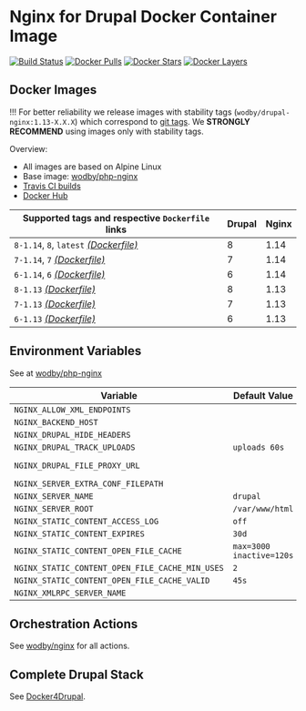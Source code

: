 # Nginx for Drupal Docker Container Image

[![Build Status](https://travis-ci.org/wodby/drupal-nginx.svg?branch=master)](https://travis-ci.org/wodby/drupal-nginx)
[![Docker Pulls](https://img.shields.io/docker/pulls/wodby/drupal-nginx.svg)](https://hub.docker.com/r/wodby/drupal-nginx)
[![Docker Stars](https://img.shields.io/docker/stars/wodby/drupal-nginx.svg)](https://hub.docker.com/r/wodby/drupal-nginx)
[![Docker Layers](https://images.microbadger.com/badges/image/wodby/drupal-nginx.svg)](https://microbadger.com/images/wodby/drupal-nginx)

## Docker Images

!!! For better reliability we release images with stability tags (`wodby/drupal-nginx:1.13-X.X.X`) which correspond to [git tags](https://github.com/wodby/drupal-nginx/releases). We **STRONGLY RECOMMEND** using images only with stability tags. 

Overview:

* All images are based on Alpine Linux
* Base image: [wodby/php-nginx](https://github.com/wodby/php-nginx)
* [Travis CI builds](https://travis-ci.org/wodby/drupal-nginx) 
* [Docker Hub](https://hub.docker.com/r/wodby/drupal-nginx)

[_(Dockerfile)_]: https://github.com/wodby/drupal-nginx/tree/master/Dockerfile 

| Supported tags and respective `Dockerfile` links | Drupal | Nginx |
| ------------------------------------------------ | ------ | ----- |
| `8-1.14`, `8`, `latest` [_(Dockerfile)_]         | 8      | 1.14  |
| `7-1.14`, `7` [_(Dockerfile)_]                   | 7      | 1.14  |
| `6-1.14`, `6` [_(Dockerfile)_]                   | 6      | 1.14  |
| `8-1.13` [_(Dockerfile)_]                        | 8      | 1.13  |
| `7-1.13` [_(Dockerfile)_]                        | 7      | 1.13  |
| `6-1.13` [_(Dockerfile)_]                        | 6      | 1.13  |

## Environment Variables

See at [wodby/php-nginx](https://github.com/wodby/php-nginx)

| Variable                                        | Default Value            | Description                   |
| ----------------------------------------------- | ------------------------ | ----------------------------- |
| `NGINX_ALLOW_XML_ENDPOINTS`                     |                          |                               |
| `NGINX_BACKEND_HOST`                            |                          |                               |
| `NGINX_DRUPAL_HIDE_HEADERS`                     |                          |                               |
| `NGINX_DRUPAL_TRACK_UPLOADS`                    | `uploads 60s`            |                               |
| `NGINX_DRUPAL_FILE_PROXY_URL`                   |                          | e.g. `http://dev.example.com` |
| `NGINX_SERVER_EXTRA_CONF_FILEPATH`              |                          |                               |
| `NGINX_SERVER_NAME`                             | `drupal`                 |                               |
| `NGINX_SERVER_ROOT`                             | `/var/www/html`          |                               |
| `NGINX_STATIC_CONTENT_ACCESS_LOG`               | `off`                    |                               |
| `NGINX_STATIC_CONTENT_EXPIRES`                  | `30d`                    |                               |
| `NGINX_STATIC_CONTENT_OPEN_FILE_CACHE`          | `max=3000 inactive=120s` |                               |
| `NGINX_STATIC_CONTENT_OPEN_FILE_CACHE_MIN_USES` | `2`                      |                               |
| `NGINX_STATIC_CONTENT_OPEN_FILE_CACHE_VALID`    | `45s`                    |                               |
| `NGINX_XMLRPC_SERVER_NAME`                      |                          |                               |

## Orchestration Actions

See [wodby/nginx](https://github.com/wodby/nginx) for all actions.

## Complete Drupal Stack

See [Docker4Drupal](https://github.com/wodby/docker4drupal).
